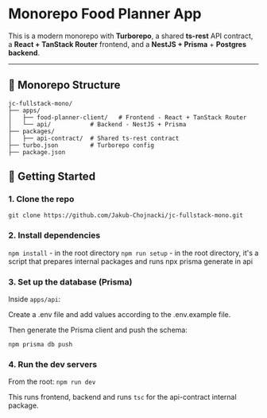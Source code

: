 # Monorepo Food Planner App

This is a modern monorepo with **Turborepo**, a shared **ts-rest** API contract, a **React + TanStack Router** frontend, and a **NestJS + Prisma** + **Postgres backend**.

---

## 📁 Monorepo Structure
```text
jc-fullstack-mono/
├── apps/
│   ├── food-planner-client/   # Frontend - React + TanStack Router
│   └── api/           # Backend - NestJS + Prisma
├── packages/
│   ├── api-contract/  # Shared ts-rest contract
├── turbo.json         # Turborepo config
├── package.json       
```

## 🚀 Getting Started

### 1. Clone the repo

`git clone https://github.com/Jakub-Chojnacki/jc-fullstack-mono.git`

### 2. Install dependencies
`npm install` - in the root directory
`npm run setup` - in the root directory, it's a script that prepares internal packages and runs npx prisma generate in api

### 3. Set up the database (Prisma)

Inside `apps/api`:

 Create a .env file and add values according to the .env.example file.

Then generate the Prisma client and push the schema:

`npm prisma db push`

### 4. Run the dev servers

From the root:
`npm run dev`

This runs frontend, backend and runs `tsc` for the api-contract internal package.